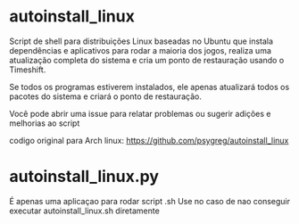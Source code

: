 # autoinstall_linux
Script de shell para distribuições Linux baseadas no Ubuntu que instala dependências e aplicativos para rodar a maioria dos jogos, realiza uma atualização completa do sistema e cria um ponto de restauração usando o Timeshift.

Se todos os programas estiverem instalados, ele apenas atualizará todos os pacotes do sistema e criará o ponto de restauração.



Você pode abrir uma issue para relatar problemas ou sugerir adições e melhorias ao script

codigo original para Arch linux: https://github.com/psygreg/autoinstall_linux

# autoinstall_linux.py
É apenas uma aplicaçao para rodar script .sh
Use no caso de nao conseguir executar autoinstall_linux.sh diretamente
